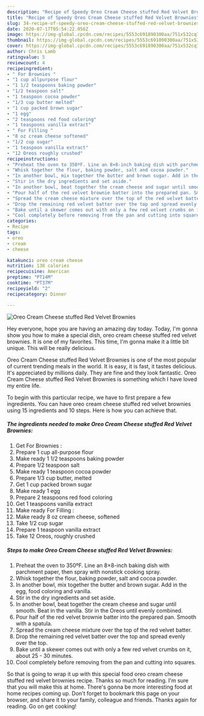 ```yaml
---
description: "Recipe of Speedy Oreo Cream Cheese stuffed Red Velvet Brownies"
title: "Recipe of Speedy Oreo Cream Cheese stuffed Red Velvet Brownies"
slug: 34-recipe-of-speedy-oreo-cream-cheese-stuffed-red-velvet-brownies
date: 2020-07-17T05:54:22.056Z
image: https://img-global.cpcdn.com/recipes/5553c691890300aa/751x532cq70/oreo-cream-cheese-stuffed-red-velvet-brownies-recipe-main-photo.jpg
thumbnail: https://img-global.cpcdn.com/recipes/5553c691890300aa/751x532cq70/oreo-cream-cheese-stuffed-red-velvet-brownies-recipe-main-photo.jpg
cover: https://img-global.cpcdn.com/recipes/5553c691890300aa/751x532cq70/oreo-cream-cheese-stuffed-red-velvet-brownies-recipe-main-photo.jpg
author: Chris Lamb
ratingvalue: 5
reviewcount: 4
recipeingredient:
- " For Brownies "
- "1 cup allpurpose flour"
- "1 1/2 teaspoons baking powder"
- "1/2 teaspoon salt"
- "1 teaspoon cocoa powder"
- "1/3 cup butter melted"
- "1 cup packed brown sugar"
- "1 egg"
- "2 teaspoons red food coloring"
- "1 teaspoons vanilla extract"
- " For Filling "
- "8 oz cream cheese softened"
- "1/2 cup sugar"
- "1 teaspoon vanilla extract"
- "12 Oreos roughly crushed"
recipeinstructions:
- "Preheat the oven to 350ºF. Line an 8×8-inch baking dish with parchment paper, then spray with nonstick cooking spray."
- "Whisk together the flour, baking powder, salt and cocoa powder."
- "In another bowl, mix together the butter and brown sugar. Add in the egg, food coloring and vanilla."
- "Stir in the dry ingredients and set aside."
- "In another bowl, beat together the cream cheese and sugar until smooth. Beat in the vanilla. Stir in the Oreos until evenly combined."
- "Pour half of the red velvet brownie batter into the prepared pan. Smooth with a spatula."
- "Spread the cream cheese mixture over the top of the red velvet batter."
- "Drop the remaining red velvet batter over the top and spread evenly over the top."
- "Bake until a skewer comes out with only a few red velvet crumbs on it, about 25 - 30 minutes."
- "Cool completely before removing from the pan and cutting into squares."
categories:
- Recipe
tags:
- oreo
- cream
- cheese

katakunci: oreo cream cheese 
nutrition: 138 calories
recipecuisine: American
preptime: "PT14M"
cooktime: "PT37M"
recipeyield: "2"
recipecategory: Dinner

---
```



![Oreo Cream Cheese stuffed Red Velvet Brownies](https://img-global.cpcdn.com/recipes/5553c691890300aa/751x532cq70/oreo-cream-cheese-stuffed-red-velvet-brownies-recipe-main-photo.jpg)

Hey everyone, hope you are having an amazing day today. Today, I'm gonna show you how to make a special dish, oreo cream cheese stuffed red velvet brownies. It is one of my favorites. This time, I'm gonna make it a little bit unique. This will be really delicious.



Oreo Cream Cheese stuffed Red Velvet Brownies is one of the most popular of current trending meals in the world. It is easy, it is fast, it tastes delicious. It's appreciated by millions daily. They are fine and they look fantastic. Oreo Cream Cheese stuffed Red Velvet Brownies is something which I have loved my entire life.


To begin with this particular recipe, we have to first prepare a few ingredients. You can have oreo cream cheese stuffed red velvet brownies using 15 ingredients and 10 steps. Here is how you can achieve that.

<!--inarticleads1-->

##### The ingredients needed to make Oreo Cream Cheese stuffed Red Velvet Brownies:

1. Get  For Brownies :
1. Prepare 1 cup all-purpose flour
1. Make ready 1 1/2 teaspoons baking powder
1. Prepare 1/2 teaspoon salt
1. Make ready 1 teaspoon cocoa powder
1. Prepare 1/3 cup butter, melted
1. Get 1 cup packed brown sugar
1. Make ready 1 egg
1. Prepare 2 teaspoons red food coloring
1. Get 1 teaspoons vanilla extract
1. Make ready  For Filling :
1. Make ready 8 oz cream cheese, softened
1. Take 1/2 cup sugar
1. Prepare 1 teaspoon vanilla extract
1. Take 12 Oreos, roughly crushed




<!--inarticleads2-->

##### Steps to make Oreo Cream Cheese stuffed Red Velvet Brownies:

1. Preheat the oven to 350ºF. Line an 8×8-inch baking dish with parchment paper, then spray with nonstick cooking spray.
1. Whisk together the flour, baking powder, salt and cocoa powder.
1. In another bowl, mix together the butter and brown sugar. Add in the egg, food coloring and vanilla.
1. Stir in the dry ingredients and set aside.
1. In another bowl, beat together the cream cheese and sugar until smooth. Beat in the vanilla. Stir in the Oreos until evenly combined.
1. Pour half of the red velvet brownie batter into the prepared pan. Smooth with a spatula.
1. Spread the cream cheese mixture over the top of the red velvet batter.
1. Drop the remaining red velvet batter over the top and spread evenly over the top.
1. Bake until a skewer comes out with only a few red velvet crumbs on it, about 25 - 30 minutes.
1. Cool completely before removing from the pan and cutting into squares.




So that is going to wrap it up with this special food oreo cream cheese stuffed red velvet brownies recipe. Thanks so much for reading. I'm sure that you will make this at home. There's gonna be more interesting food at home recipes coming up. Don't forget to bookmark this page on your browser, and share it to your family, colleague and friends. Thanks again for reading. Go on get cooking!

